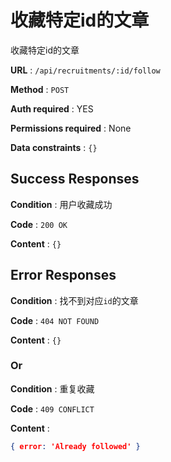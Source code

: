 # 收藏特定id的文章

收藏特定id的文章

**URL** : `/api/recruitments/:id/follow`

**Method** : `POST`

**Auth required** : YES

**Permissions required** : None

**Data constraints** : `{}`

## Success Responses

**Condition** : 用户收藏成功

**Code** : `200 OK`

**Content** : `{}`

## Error Responses

**Condition** : 找不到对应`id`的文章

**Code** : `404 NOT FOUND`

**Content** : `{}`

### Or

**Condition** : 重复收藏

**Code** : `409 CONFLICT`

**Content** : 
```json
{ error: 'Already followed' }
```